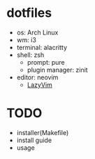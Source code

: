 # dotfiles
- os: Arch Linux
- wm: i3
- terminal: alacritty
- shell: zsh
  - prompt: pure
  - plugin manager: zinit
- editor: neovim
  - [LazyVim](https://github.com/LazyVim/LazyVim)

# TODO
- installer(Makefile)
- install guide
- usage
